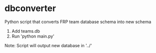 # dbconverter
Python script that converts FRP team database schema into new schema

1. Add teams.db
2. Run 'python main.py'

Note: Script will output new database in '../'
